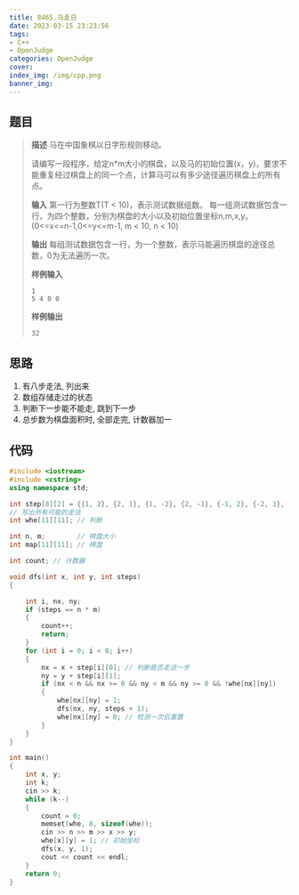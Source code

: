 ```yaml
---
title: 8465.马走日
date: 2023-03-15 23:23:56
tags: 
- C++
- OpenJudge
categories: OpenJudge
cover:
index_img: /img/cpp.png
banner_img:
---
```


## 题目

> **描述**  马在中国象棋以日字形规则移动。
>
> 请编写一段程序，给定n*m大小的棋盘，以及马的初始位置(x，y)，要求不能重复经过棋盘上的同一个点，计算马可以有多少途径遍历棋盘上的所有点。
>
> **输入**  第一行为整数T(T < 10)，表示测试数据组数。
>每一组测试数据包含一行，为四个整数，分别为棋盘的大小以及初始位置坐标n,m,x,y。(0<=x<=n-1,0<=y<=m-1, m < 10, n < 10)
> 
>**输出**  每组测试数据包含一行，为一个整数，表示马能遍历棋盘的途径总数，0为无法遍历一次。
> 
> **样例输入**
>
> ```text
> 1
> 5 4 0 0
>```
> 
>**样例输出**
> 
> ```text
> 32
> ```
>

## 思路

1. 有八步走法, 列出来
2. 数组存储走过的状态
3. 判断下一步能不能走, 跳到下一步
4. 总步数为棋盘面积时, 全部走完, 计数器加一

## 代码

```cpp
#include <iostream>
#include <cstring>
using namespace std;

int step[8][2] = {{1, 2}, {2, 1}, {1, -2}, {2, -1}, {-1, 2}, {-2, 1}, {-1, -2}, {-2, -1}};
// 写出所有可能的走法
int whe[11][11]; // 判断

int n, m;        // 棋盘大小
int map[11][11]; // 棋盘

int count; // 计数器

void dfs(int x, int y, int steps)
{

    int i, nx, ny;
    if (steps == n * m)
    {
        count++;
        return;
    }
    for (int i = 0; i < 8; i++)
    {
        nx = x + step[i][0]; // 判断能否走这一步 
        ny = y + step[i][1];
        if (nx < n && nx >= 0 && ny < m && ny >= 0 && !whe[nx][ny])
        {
            whe[nx][ny] = 1;
            dfs(nx, ny, steps + 1);
            whe[nx][ny] = 0; // 检测一次后重置
        }
    }
}

int main()
{
    int x, y;
    int k;
    cin >> k;
    while (k--)
    {
        count = 0;
        memset(whe, 0, sizeof(whe));
        cin >> n >> m >> x >> y;
        whe[x][y] = 1; // 初始坐标
        dfs(x, y, 1);
        cout << count << endl;
    }
    return 0;
}
```

